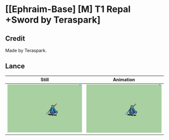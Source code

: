 # [\[Ephraim-Base\] \[M\] T1 Repal +Sword by Teraspark]

## Credit

Made by Teraspark.

## Lance

| Still | Animation |
| :---: | :-------: |
| ![Lance still](./Lance_000.png) | ![Lance animation](./Lance.gif) |
